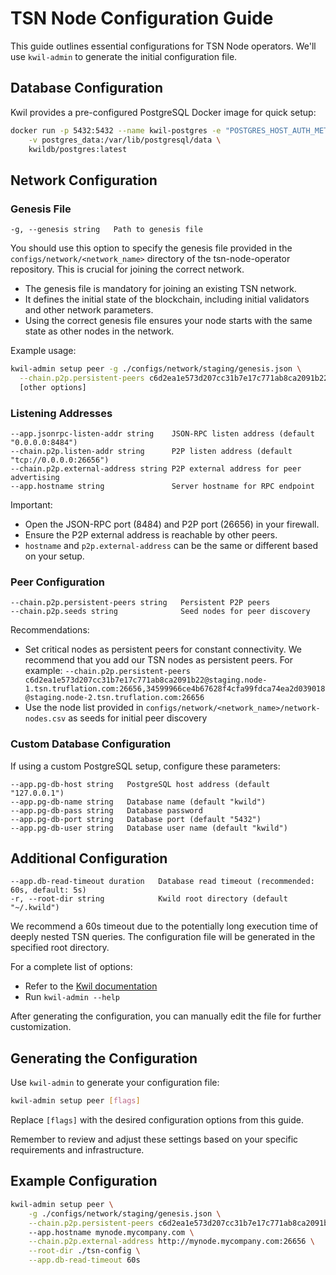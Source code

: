 # TSN Node Configuration Guide

This guide outlines essential configurations for TSN Node operators. We'll use `kwil-admin` to generate the initial configuration file.

## Database Configuration

Kwil provides a pre-configured PostgreSQL Docker image for quick setup:

```bash
docker run -p 5432:5432 --name kwil-postgres -e "POSTGRES_HOST_AUTH_METHOD=trust" \
    -v postgres_data:/var/lib/postgresql/data \
    kwildb/postgres:latest
```

## Network Configuration

### Genesis File

```
-g, --genesis string   Path to genesis file
```

You should use this option to specify the genesis file provided in the `configs/network/<network_name>` directory of the tsn-node-operator repository. This is crucial for joining the correct network.

- The genesis file is mandatory for joining an existing TSN network.
- It defines the initial state of the blockchain, including initial validators and other network parameters.
- Using the correct genesis file ensures your node starts with the same state as other nodes in the network.

Example usage:

```bash
kwil-admin setup peer -g ./configs/network/staging/genesis.json \
  --chain.p2p.persistent-peers c6d2ea1e573d207cc31b7e17c771ab8ca2091b22@staging.node-1.tsn.truflation.com:26656,34599966ce4b67628f4cfa99fdca74ea2d039018@staging.node-2.tsn.truflation.com:26656 \
  [other options]
```

### Listening Addresses

```
--app.jsonrpc-listen-addr string    JSON-RPC listen address (default "0.0.0.0:8484")
--chain.p2p.listen-addr string      P2P listen address (default "tcp://0.0.0.0:26656")
--chain.p2p.external-address string P2P external address for peer advertising
--app.hostname string               Server hostname for RPC endpoint
```

Important:
- Open the JSON-RPC port (8484) and P2P port (26656) in your firewall.
- Ensure the P2P external address is reachable by other peers.
- `hostname` and `p2p.external-address` can be the same or different based on your setup.

### Peer Configuration

```
--chain.p2p.persistent-peers string   Persistent P2P peers
--chain.p2p.seeds string              Seed nodes for peer discovery
```

Recommendations:
- Set critical nodes as persistent peers for constant connectivity. We recommend that you add our TSN nodes as persistent peers.
    For example: `--chain.p2p.persistent-peers c6d2ea1e573d207cc31b7e17c771ab8ca2091b22@staging.node-1.tsn.truflation.com:26656,34599966ce4b67628f4cfa99fdca74ea2d039018@staging.node-2.tsn.truflation.com:26656`
- Use the node list provided in `configs/network/<network_name>/network-nodes.csv` as seeds for initial peer discovery

### Custom Database Configuration

If using a custom PostgreSQL setup, configure these parameters:

```
--app.pg-db-host string   PostgreSQL host address (default "127.0.0.1")
--app.pg-db-name string   Database name (default "kwild")
--app.pg-db-pass string   Database password
--app.pg-db-port string   Database port (default "5432")
--app.pg-db-user string   Database user name (default "kwild")
```

## Additional Configuration

```
--app.db-read-timeout duration   Database read timeout (recommended: 60s, default: 5s)
-r, --root-dir string            Kwild root directory (default "~/.kwild")
```

We recommend a 60s timeout due to the potentially long execution time of deeply nested TSN queries. The configuration file will be generated in the specified root directory.

For a complete list of options:
- Refer to the [Kwil documentation](https://docs.kwil.com)
- Run `kwil-admin --help`

After generating the configuration, you can manually edit the file for further customization.

## Generating the Configuration

Use `kwil-admin` to generate your configuration file:

```bash
kwil-admin setup peer [flags]
```

Replace `[flags]` with the desired configuration options from this guide.

Remember to review and adjust these settings based on your specific requirements and infrastructure.

## Example Configuration

```bash
kwil-admin setup peer \
    -g ./configs/network/staging/genesis.json \
    --chain.p2p.persistent-peers c6d2ea1e573d207cc31b7e17c771ab8ca2091b22@staging.node-1.tsn.truflation.com:26656,34599966ce4b67628f4cfa99fdca74ea2d039018@staging.node-2.tsn.truflation.com:26656
    --app.hostname mynode.mycompany.com \
    --chain.p2p.external-address http://mynode.mycompany.com:26656 \
    --root-dir ./tsn-config \
    --app.db-read-timeout 60s
```
